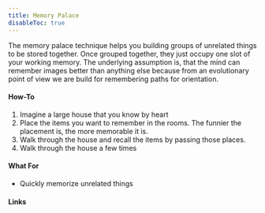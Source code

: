 ```yaml
---
title: Memory Palace
disableToc: true
---
```


The memory palace technique helps you building groups of unrelated things to be
stored together. Once grouped together, they just occupy one slot of your
working memory. The underlying assumption is, that the mind can remember images
better than anything else because from an evolutionary point of view we are
build for remembering paths for orientation.

#### How-To

1. Imagine a large house that you know by heart
2. Place the items you want to remember in the rooms. The funnier the placement
   is, the more memorable it is.
3. Walk through the house and recall the items by passing those places.
4. Walk through the house a few times

#### What For

* Quickly memorize unrelated things

#### Links

